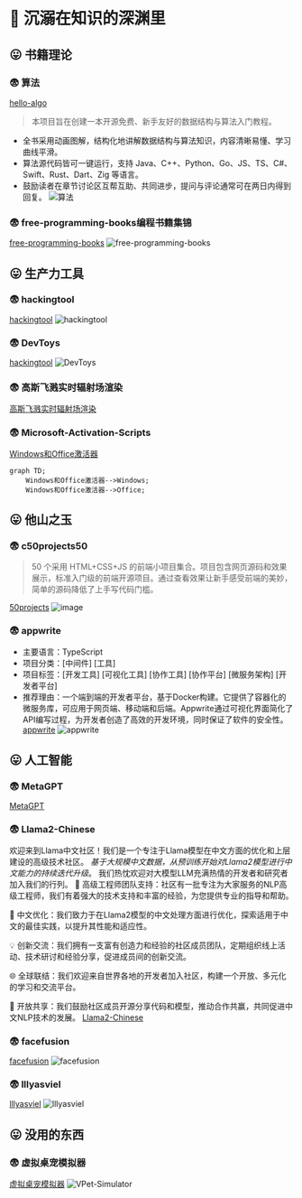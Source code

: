 
# :nose: 沉溺在知识的深渊里

## :stuck_out_tongue: 书籍理论
### :fearful: 算法
[hello-algo](https://www.hello-algo.com/chapter_preface/)
> 本项目旨在创建一本开源免费、新手友好的数据结构与算法入门教程。
- 全书采用动画图解，结构化地讲解数据结构与算法知识，内容清晰易懂、学习曲线平滑。
- 算法源代码皆可一键运行，支持 Java、C++、Python、Go、JS、TS、C#、Swift、Rust、Dart、Zig 等语言。
- 鼓励读者在章节讨论区互帮互助、共同进步，提问与评论通常可在两日内得到回复。
![算法](https://github.com/mawanxiangone/interesting/assets/142721542/d264344e-e89e-4bbe-a819-73d2cee7711a)
### :fearful: free-programming-books编程书籍集锦
[free-programming-books](https://github.com/EbookFoundation/free-programming-books/blob/main/books/free-programming-books-zh.md)
![free-programming-books](https://github.com/mawanxiangone/interesting/assets/142721542/8cd57810-dbea-43c7-976f-0d34a8ddbd51)


## :stuck_out_tongue: 生产力工具
### :fearful: hackingtool
[hackingtool](https://github.com/Z4nzu/hackingtool)
![hackingtool](https://github.com/mawanxiangone/interesting/assets/142721542/27b0c8c7-ac55-4aee-a18e-96aaecb54da2)
### :fearful: DevToys
[hackingtool](https://github.com/veler/DevToys)
![DevToys](https://github.com/mawanxiangone/interesting/assets/142721542/ccc953e9-b313-4983-b5e9-e42d0e3e68d2)
### :fearful: 高斯飞溅实时辐射场渲染
[高斯飞溅实时辐射场渲染](https://github.com/LorisYounger/VPet)
### :fearful: Microsoft-Activation-Scripts
[Windows和Office激活器](https://github.com/massgravel/Microsoft-Activation-Scripts#download--how-to-use-it)
```mermaid
graph TD;
    Windows和Office激活器-->Windows;
    Windows和Office激活器-->Office;
```

## :stuck_out_tongue: 他山之玉
### :fearful: c50projects50
> 50 个采用 HTML+CSS+JS 的前端小项目集合。项目包含网页源码和效果展示，标准入门级的前端开源项目。通过查看效果让新手感受前端的美妙，简单的源码降低了上手写代码门槛。

[50projects](https://github.com/bradtraversy/50projects50days)
![image](https://github.com/mawanxiangone/interesting/assets/142721542/124e51d6-5475-4943-b3f0-f27a982fca13)
### :fearful: appwrite
- 主要语言：TypeScript
- 项目分类：[中间件] [工具]
- 项目标签：[开发工具] [可视化工具] [协作工具] [协作平台] [微服务架构] [开发者平台]
- 推荐理由：一个端到端的开发者平台，基于Docker构建。它提供了容器化的微服务库，可应用于网页端、移动端和后端。Appwrite通过可视化界面简化了API编写过程，为开发者创造了高效的开发环境，同时保证了软件的安全性。
[appwrite](https://github.com/appwrite/appwrite#windows)
![appwrite](https://github.com/mawanxiangone/interesting/assets/142721542/baa3ed19-d3b0-4509-9fe0-6983b0f92263)


## :stuck_out_tongue: 人工智能
### :fearful: MetaGPT
[MetaGPT](https://github.com/geekan/MetaGPT)
### :fearful: Llama2-Chinese
欢迎来到Llama中文社区！我们是一个专注于Llama模型在中文方面的优化和上层建设的高级技术社区。 *基于大规模中文数据，从预训练开始对Llama2模型进行中文能力的持续迭代升级*。 我们热忱欢迎对大模型LLM充满热情的开发者和研究者加入我们的行列。
🚀 高级工程师团队支持：社区有一批专注为大家服务的NLP高级工程师，我们有着强大的技术支持和丰富的经验，为您提供专业的指导和帮助。

🎯 中文优化：我们致力于在Llama2模型的中文处理方面进行优化，探索适用于中文的最佳实践，以提升其性能和适应性。

💡 创新交流：我们拥有一支富有创造力和经验的社区成员团队，定期组织线上活动、技术研讨和经验分享，促进成员间的创新交流。

🌐 全球联结：我们欢迎来自世界各地的开发者加入社区，构建一个开放、多元化的学习和交流平台。

🤝 开放共享：我们鼓励社区成员开源分享代码和模型，推动合作共赢，共同促进中文NLP技术的发展。
[Llama2-Chinese](https://github.com/FlagAlpha/Llama2-Chinese)
### :fearful: facefusion
[facefusion](https://github.com/facefusion/facefusion)
![facefusion](https://github.com/mawanxiangone/interesting/assets/142721542/00f4fd97-1fb9-44ec-a686-dfdb86abcedc)
### :fearful: lllyasviel
[lllyasviel](https://github.com/lllyasviel/Fooocus)
![lllyasviel](https://github.com/mawanxiangone/interesting/assets/142721542/e65c628b-cc58-429f-8b5c-202e01710b3c)


## :stuck_out_tongue: 没用的东西
### :fearful: 虚拟桌宠模拟器
[虚拟桌宠模拟器](https://github.com/LorisYounger/VPet)
![VPet-Simulator](https://github.com/mawanxiangone/interesting/assets/142721542/2f017785-b26f-45eb-8969-7ddc087f7a76)

